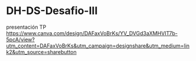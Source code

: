 # DH-DS-Desafio-III

presentación TP
https://www.canva.com/design/DAFaxVoBrKs/YV_DVGd3aXMHVIT7b-5pcA/view?utm_content=DAFaxVoBrKs&utm_campaign=designshare&utm_medium=link2&utm_source=sharebutton
